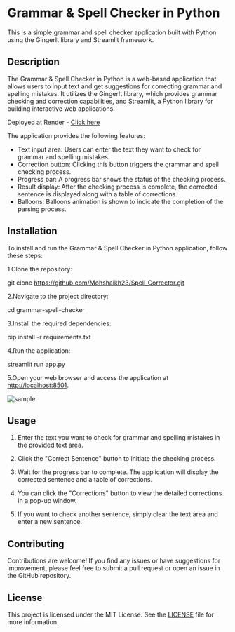 # Grammar & Spell Checker in Python

This is a simple grammar and spell checker application built with Python using the GingerIt library and Streamlit framework.

## Description

The Grammar & Spell Checker in Python is a web-based application that allows users to input text and get suggestions for correcting grammar and spelling mistakes. It utilizes the GingerIt library, which provides grammar checking and correction capabilities, and Streamlit, a Python library for building interactive web applications.

Deployed at Render - [Click here](https://spell-corrector.onrender.com)

The application provides the following features:

- Text input area: Users can enter the text they want to check for grammar and spelling mistakes.
- Correction button: Clicking this button triggers the grammar and spell checking process.
- Progress bar: A progress bar shows the status of the checking process.
- Result display: After the checking process is complete, the corrected sentence is displayed along with a table of corrections.
- Balloons: Balloons animation is shown to indicate the completion of the parsing process.

## Installation

To install and run the Grammar & Spell Checker in Python application, follow these steps:

1.Clone the repository:

git clone <https://github.com/Mohshaikh23/Spell_Corrector.git>

2.Navigate to the project directory:

cd grammar-spell-checker

3.Install the required dependencies:

pip install -r requirements.txt

4.Run the application:

streamlit run app.py

5.Open your web browser and access the application at [http://localhost:8501](http://localhost:8501).

![sample](https://github.com/Mohshaikh23/Spell_Corrector/assets/93477768/c2cf5b55-5bd0-47cb-ac6c-8be4e3e459a2)

## Usage

1. Enter the text you want to check for grammar and spelling mistakes in the provided text area.

2. Click the "Correct Sentence" button to initiate the checking process.

3. Wait for the progress bar to complete. The application will display the corrected sentence and a table of corrections.

4. You can click the "Corrections" button to view the detailed corrections in a pop-up window.

5. If you want to check another sentence, simply clear the text area and enter a new sentence.

## Contributing

Contributions are welcome! If you find any issues or have suggestions for improvement, please feel free to submit a pull request or open an issue in the GitHub repository.

## License

This project is licensed under the MIT License. See the [LICENSE](LICENSE) file for more information.
